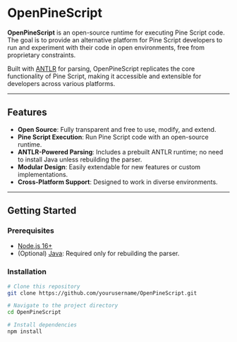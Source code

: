 # OpenPineScript

**OpenPineScript** is an open-source runtime for executing Pine Script code. The goal is to provide an alternative platform for Pine Script developers to run and experiment with their code in open environments, free from proprietary constraints. 

Built with [ANTLR](https://www.antlr.org/) for parsing, OpenPineScript replicates the core functionality of Pine Script, making it accessible and extensible for developers across various platforms.

---

## Features
- **Open Source**: Fully transparent and free to use, modify, and extend.
- **Pine Script Execution**: Run Pine Script code with an open-source runtime.
- **ANTLR-Powered Parsing**: Includes a prebuilt ANTLR runtime; no need to install Java unless rebuilding the parser.
- **Modular Design**: Easily extendable for new features or custom implementations.
- **Cross-Platform Support**: Designed to work in diverse environments.

---

## Getting Started

### Prerequisites
- [Node.js 16+](https://nodejs.org/)
- (Optional) [Java](https://www.java.com/): Required only for rebuilding the parser.

### Installation
```bash
# Clone this repository
git clone https://github.com/yourusername/OpenPineScript.git

# Navigate to the project directory
cd OpenPineScript

# Install dependencies
npm install
